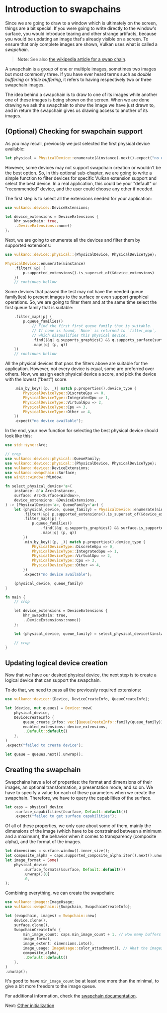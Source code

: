 # Introduction to swapchains

Since we are going to draw to a window which is ultimately on the screen, things are a bit special.
If you were going to write directly to the window's surface, you would introduce tearing and other
strange artifacts, because you would be updating an image that's already visible on a screen.
To ensure that only complete images are shown, Vulkan uses what is called a *swapchain*.

> **Note**: See also [the wikipedia article for a swap chain](https://en.wikipedia.org/wiki/Swap_Chain).

A swapchain is a group of one or multiple images, sometimes two images but most commonly three. If
you have ever heard terms such as *double buffering* or *triple buffering*, it refers to having
respectively two or three swapchain images.

The idea behind a swapchain is to draw to one of its images while another one of these images is
being shown on the screen. When we are done drawing we ask the swapchain to show the image we have
just drawn to, and in return the swapchain gives us drawing access to another of its images.

## (Optional) Checking for swapchain support

As you may recall, previously we just selected the first physical device available:

```rust
let physical = PhysicalDevice::enumerate(&instance).next().expect("no device available");
```

However, some devices may not support swapchain creation or wouldn't be the best option.
So, in this optional sub-chapter, we are going to write a simple function to filter devices
for specific Vulkan extension support and select the best device. In a real application,
this could be your "default" or "recommended" device, and the user could choose any other
if needed.

The first step is to select all the extensions needed for your application:

```rust
use vulkano::device::DeviceExtensions;

let device_extensions = DeviceExtensions {
    khr_swapchain: true,
    ..DeviceExtensions::none()
};
```

Next, we are going to enumerate all the devices and filter them by supported extensions:

```rust
use vulkano::device::physical::{PhysicalDevice, PhysicalDeviceType};

PhysicalDevice::enumerate(&instance)
    .filter(|&p| {
        p.supported_extensions().is_superset_of(&device_extensions)
    })
    // continues bellow
```

Some devices that passed the test may not have the needed queue family(ies) to present images
to the surface or even support graphical operations. So, we are going to filter them and at the
same time select the first queue family that is suitable:

```rust
    .filter_map(|p| {
        p.queue_families()
            // Find the first first queue family that is suitable.
            // If none is found, `None` is returned to `filter_map`, 
            // which disqualifies this physical device.
            .find(|&q| q.supports_graphics() && q.supports_surface(surface).unwrap_or(false))
            .map(|q| (p, q))
    })
    // continues bellow
```

All the physical devices that pass the filters above are suitable for the application.
However, not every device is equal, some are preferred over others. Now, we assign each
physical device a score, and pick the device with the lowest ("best") score.

```rust
    .min_by_key(|(p, _)| match p.properties().device_type {
        PhysicalDeviceType::DiscreteGpu => 0,
        PhysicalDeviceType::IntegratedGpu => 1,
        PhysicalDeviceType::VirtualGpu => 2,
        PhysicalDeviceType::Cpu => 3,
        PhysicalDeviceType::Other => 4,
    })
    .expect("no device available");
```

In the end, your new function for selecting the best physical device should look like this:

```rust
use std::sync::Arc;

// crop
use vulkano::device::physical::QueueFamily;
use vulkano::device::physical::{PhysicalDevice, PhysicalDeviceType};
use vulkano::device::DeviceExtensions;
use vulkano::swapchain::Surface;
use winit::window::Window;

fn select_physical_device<'a>(
    instance: &'a Arc<Instance>,
    surface: Arc<Surface<Window>>,
    device_extensions: &DeviceExtensions,
) -> (PhysicalDevice<'a>, QueueFamily<'a>) {
    let (physical_device, queue_family) = PhysicalDevice::enumerate(&instance)
        .filter(|&p| p.supported_extensions().is_superset_of(&device_extensions))
        .filter_map(|p| {
            p.queue_families()
                .find(|&q| q.supports_graphics() && surface.is_supported(q).unwrap_or(false))
                .map(|q| (p, q))
        })
        .min_by_key(|(p, _)| match p.properties().device_type {
            PhysicalDeviceType::DiscreteGpu => 0,
            PhysicalDeviceType::IntegratedGpu => 1,
            PhysicalDeviceType::VirtualGpu => 2,
            PhysicalDeviceType::Cpu => 3,
            PhysicalDeviceType::Other => 4,
        })
        .expect("no device available");

    (physical_device, queue_family)
}

fn main {
    // crop

    let device_extensions = DeviceExtensions {
        khr_swapchain: true,
        ..DeviceExtensions::none()
    };

    let (physical_device, queue_family) = select_physical_device(&instance, surface.clone(), &device_extensions);

    // crop
}
```

## Updating logical device creation

Now that we have our desired physical device, the next step is to create a logical device
that can support the swapchain.

To do that, we need to pass all the previously required extensions:

```rust
use vulkano::device::{Device, DeviceCreateInfo, QueueCreateInfo};

let (device, mut queues) = Device::new(
    physical_device,
    DeviceCreateInfo {
        queue_create_infos: vec![QueueCreateInfo::family(queue_family)],
        enabled_extensions: device_extensions,
        ..Default::default()
    },
)
.expect("failed to create device");

let queue = queues.next().unwrap();
```

## Creating the swapchain

Swapchains have a lot of properties: the format and dimensions of their images, an optional
transformation, a presentation mode, and so on. We have to specify a value for each of these
parameters when we create the swapchain. Therefore, we have to query the
capabilities of the surface.

```rust
let caps = physical_device
    .surface_capabilities(&surface, Default::default())
    .expect("failed to get surface capabilities");
```

Of all of these properties, we only care about some of them, mainly
the dimensions of the image (which have to be constrained between a minimum and a maximum), the
behavior when it comes to transparency (composite alpha), and the format of the images.

```rust
let dimensions = surface.window().inner_size();
let composite_alpha = caps.supported_composite_alpha.iter().next().unwrap();
let image_format = Some(
    physical_device
        .surface_formats(&surface, Default::default())
        .unwrap()[0]
        .0,
);
```

Combining everything, we can create the swapchain:

```rust
use vulkano::image::ImageUsage;
use vulkano::swapchain::{Swapchain, SwapchainCreateInfo};

let (swapchain, images) = Swapchain::new(
    device.clone(),
    surface.clone(),
    SwapchainCreateInfo {
        min_image_count: caps.min_image_count + 1, // How many buffers to use in the swapchain
        image_format,
        image_extent: dimensions.into(),
        image_usage: ImageUsage::color_attachment(), // What the images are going to be used for
        composite_alpha,
        ..Default::default()
    },
)
.unwrap();
```

It's good to have `min_image_count` be at least one more than the minimal, to give a bit more freedom to
the image queue.

For additional information, check the
[swapchain documentation](https://docs.rs/vulkano/0.30.0/vulkano/swapchain/index.html#swapchains).

Next: [Other initialization](/guide/windowing/other-initialization)
